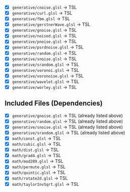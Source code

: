 - [x] `generative/cnoise.glsl` → TSL
- [x] `generative/curl.glsl` → TSL
- [x] `generative/fbm.glsl` → TSL
- [x] `generative/gerstnerWave.glsl` → TSL
- [x] `generative/gnoise.glsl` → TSL
- [x] `generative/noised.glsl` → TSL
- [x] `generative/pnoise.glsl` → TSL
- [x] `generative/psrdnoise.glsl` → TSL
- [x] `generative/random.glsl` → TSL
- [x] `generative/snoise.glsl` → TSL
- [x] `generative/srandom.glsl` → TSL
- [x] `generative/voronoi.glsl` → TSL
- [x] `generative/voronoise.glsl` → TSL
- [x] `generative/wavelet.glsl` → TSL
- [x] `generative/worley.glsl` → TSL

## Included Files (Dependencies)

- [x] `generative/gnoise.glsl` → TSL (already listed above)
- [x] `generative/random.glsl` → TSL (already listed above)
- [x] `generative/snoise.glsl` → TSL (already listed above)
- [x] `generative/srandom.glsl` → TSL (already listed above)
- [x] `math/const.glsl` → TSL
- [x] `math/cubic.glsl` → TSL
- [x] `math/dist.glsl` → TSL
- [x] `math/grad4.glsl` → TSL
- [x] `math/mod289.glsl` → TSL
- [x] `math/permute.glsl` → TSL
- [x] `math/quintic.glsl` → TSL
- [x] `math/rotate2d.glsl` → TSL
- [x] `math/taylorInvSqrt.glsl` → TSL
